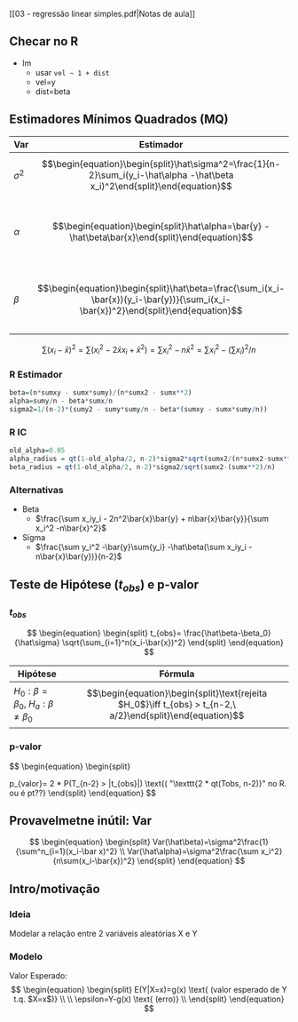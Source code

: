 [[03 - regressão linear simples.pdf|Notas de aula]]

## Checar no R
- lm
	- usar `vel ~ 1 + dist`
	- vel=y
	- dist=beta

## Estimadores Mínimos Quadrados (MQ)

| Var        | Estimador                                                                                                                          | IC                                                                                                                                                                        |
| ---------- | ---------------------------------------------------------------------------------------------------------------------------------- | ------------------------------------------------------------------------------------------------------------------------------------------------------------------------- |
| $\sigma^2$ | $$\begin{equation}\begin{split}\hat\sigma^2=\frac{1}{n-2}\sum_i(y_i-\hat\alpha -\hat\beta x_i)^2\end{split}\end{equation}$$        |                                                                                                                                                                           |
| $\alpha$   | $$\begin{equation}\begin{split}\hat\alpha=\bar{y} -\hat\beta\bar{x}\end{split}\end{equation}$$                                     | $$\begin{equation}\begin{split}IC(\alpha): \hat\alpha\ \pm t_{n-2,\ a/2}\hat\sigma \sqrt\frac{\sum^n_{i=1}x_i^2}{n\sum^n_{i=1}(x_i-\bar{x})^2}\end{split}\end{equation}$$ |
| $\beta$    | $$\begin{equation}\begin{split}\hat\beta=\frac{\sum_i(x_i-\bar{x})(y_i-\bar{y})}{\sum_i(x_i-\bar{x})^2}\end{split}\end{equation}$$ | $$\begin{equation}\begin{split}IC(\beta): \hat\beta\ \pm t_{n-2,\ a/2}\hat\sigma\frac{1}{\sqrt{\sum^n_{i=1}(x_i-\bar{x})^2}}\end{split}\end{equation}$$                   |

$$
\sum(x_i-\bar{x})^2
=\sum(x_i^2-2\bar{x}x_i+\bar{x}^2)
=\sum x_i^2 -n\bar{x}^2
=\sum x_i^2 -(\sum x_i)^2/n
$$

### R Estimador
```r
beta=(n*sumxy - sumx*sumy)/(n*sumx2 - sumx**2)
alpha=sumy/n - beta*sumx/n
sigma2=1/(n-2)*(sumy2 - sumy*sumy/n - beta*(sumxy - sumx*sumy/n))
```

### R IC
```r
old_alpha=0.05
alpha_radius = qt(1-old_alpha/2, n-2)*sigma2*sqrt(sumx2/(n*sumx2-sumx**2))
beta_radius = qt(1-old_alpha/2, n-2)*sigma2/sqrt(sumx2-(sumx**2)/n)
```

### Alternativas
- Beta
	- $\frac{\sum x_iy_i - 2n^2\bar{x}\bar{y} + n\bar{x}\bar{y}}{\sum x_i^2 -n\bar{x}^2}$
- Sigma
	- $\frac{\sum y_i^2 -\bar{y}\sum{y_i} -\hat\beta(\sum x_iy_i -n\bar{x}\bar{y})}{n-2}$


## Teste de Hipótese ($t_{obs}$) e p-valor
### $t_{obs}$
$$
\begin{equation}
\begin{split}
t_{obs}=
\frac{\hat\beta-\beta_0}{\hat\sigma}
\sqrt{\sum_{i=1}^n(x_i-\bar{x})^2}
\end{split}
\end{equation}
$$

| Hipótese                                         | Fórmula                                                 |
| ------------------------------------------------ | ------------------------------------------------------- |
| $H_0: \beta = \beta_0$, $H_a: \beta \ne \beta_0$ | $$\begin{equation}\begin{split}\text{rejeita $H_0$}\iff t_{obs} > t_{n-2,\ a/2}\end{split}\end{equation}$$ |

### p-valor
$$
\begin{equation}
\begin{split}

p_{valor}= 2 * P(T_{n-2} > |t_{obs}|) \text{( "\texttt{2 * qt(Tobs, n-2)}" no R. ou é pt??}
\end{split}
\end{equation}
$$


## Provavelmetne inútil: Var
$$
\begin{equation}
\begin{split}
Var(\hat\beta)=\sigma^2\frac{1}{\sum^n_{i=1}(x_i-\bar x)^2} \\
Var(\hat\alpha)=\sigma^2\frac{\sum x_i^2}{n\sum(x_i-\bar{x})^2}
\end{split}
\end{equation}
$$

## Intro/motivação
### Ideia
Modelar a relação entre 2 variáveis aleatórias X e Y

### Modelo
Valor Esperado:
$$
\begin{equation}
\begin{split}
E(Y|X=x)=g(x) \text{ (valor esperado de Y t.q. $X=x$)} \\
\\
\epsilon=Y-g(x) \text{ (erro)} \\
\end{split}
\end{equation}
$$
